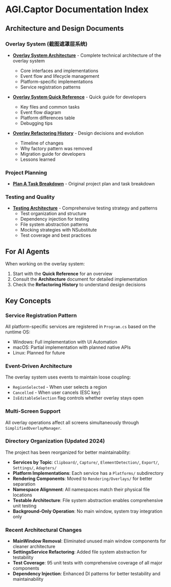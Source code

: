 # AGI.Captor Documentation Index

## Architecture and Design Documents

### Overlay System (截图遮罩层系统)
- **[Overlay System Architecture](overlay-system-architecture.md)** - Complete technical architecture of the overlay system
  - Core interfaces and implementations
  - Event flow and lifecycle management
  - Platform-specific implementations
  - Service registration patterns

- **[Overlay System Quick Reference](overlay-system-quick-reference.md)** - Quick guide for developers
  - Key files and common tasks
  - Event flow diagram
  - Platform differences table
  - Debugging tips

- **[Overlay Refactoring History](overlay-refactoring-history.md)** - Design decisions and evolution
  - Timeline of changes
  - Why factory pattern was removed
  - Migration guide for developers
  - Lessons learned

### Project Planning
- **[Plan A Task Breakdown](planA-task-breakdown.md)** - Original project plan and task breakdown

### Testing and Quality
- **[Testing Architecture](testing-architecture.md)** - Comprehensive testing strategy and patterns
  - Test organization and structure
  - Dependency injection for testing
  - File system abstraction patterns
  - Mocking strategies with NSubstitute
  - Test coverage and best practices

## For AI Agents

When working on the overlay system:
1. Start with the **Quick Reference** for an overview
2. Consult the **Architecture** document for detailed implementation
3. Check the **Refactoring History** to understand design decisions

## Key Concepts

### Service Registration Pattern
All platform-specific services are registered in `Program.cs` based on the runtime OS:
- Windows: Full implementation with UI Automation
- macOS: Partial implementation with planned native APIs
- Linux: Planned for future

### Event-Driven Architecture
The overlay system uses events to maintain loose coupling:
- `RegionSelected` - When user selects a region
- `Cancelled` - When user cancels (ESC key)
- `IsEditableSelection` flag controls whether overlay stays open

### Multi-Screen Support
All overlay operations affect all screens simultaneously through `SimplifiedOverlayManager`.

### Directory Organization (Updated 2024)
The project has been reorganized for better maintainability:
- **Services by Topic**: `Clipboard/`, `Capture/`, `ElementDetection/`, `Export/`, `Settings/`, `Adapters/`
- **Platform Implementations**: Each service has a `Platforms/` subdirectory
- **Rendering Components**: Moved to `Rendering/Overlays/` for better separation
- **Namespace Alignment**: All namespaces match their physical file locations
- **Testable Architecture**: File system abstraction enables comprehensive unit testing
- **Background-Only Operation**: No main window, system tray integration only

### Recent Architectural Changes
- **MainWindow Removal**: Eliminated unused main window components for cleaner architecture
- **SettingsService Refactoring**: Added file system abstraction for testability
- **Test Coverage**: 95 unit tests with comprehensive coverage of all major components
- **Dependency Injection**: Enhanced DI patterns for better testability and maintainability
